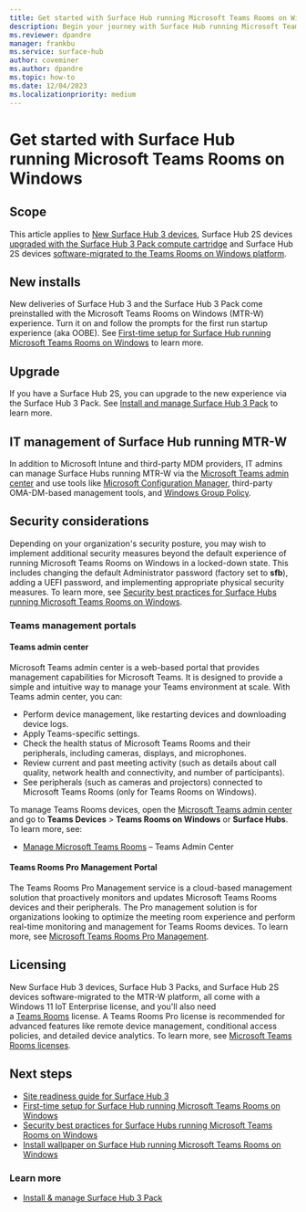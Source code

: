 ```yaml
---
title: Get started with Surface Hub running Microsoft Teams Rooms on Windows
description: Begin your journey with Surface Hub running Microsoft Teams Rooms on Windows - find comprehensive guides on setup, features, and tips to maximize productivity with Microsoft's latest interactive whiteboard.
ms.reviewer: dpandre
manager: frankbu
ms.service: surface-hub
author: coveminer
ms.author: dpandre
ms.topic: how-to
ms.date: 12/04/2023
ms.localizationpriority: medium
---
```


# Get started with Surface Hub running Microsoft Teams Rooms on Windows

## Scope

This article applies to [New Surface Hub 3 devices](surface-hub-3-whats-new.md), Surface Hub 2S devices [upgraded with the Surface Hub 3 Pack compute cartridge](install-manage-surface-hub-3-pack.md) and Surface Hub 2S devices [software-migrated to the Teams Rooms on Windows platform](surface-hub-2s-migrate-to-mtr-w.md).

## New installs

New deliveries of Surface Hub 3 and the Surface Hub 3 Pack come preinstalled with the Microsoft Teams Rooms on Windows (MTR-W) experience. Turn it on and follow the prompts for the first run startup experience (aka OOBE). See [First-time setup for Surface Hub running Microsoft Teams Rooms on Windows](first-run-program-surface-hub-3.md) to learn more.

## Upgrade

If you have a Surface Hub 2S, you can upgrade to the new experience via the Surface Hub 3 Pack. See [Install and manage Surface Hub 3 Pack](install-manage-surface-hub-3-pack.md) to learn more.

## IT management of Surface Hub running MTR-W

In addition to Microsoft Intune and third-party MDM providers, IT admins can manage Surface Hubs running MTR-W via the [Microsoft Teams admin center](https://admin.teams.microsoft.com/) and use tools like [Microsoft Configuration Manager](/mem/configmgr/core/understand/introduction), third-party OMA-DM-based management tools, and [Windows Group Policy](/azure/active-directory-domain-services/manage-group-policy).

## Security considerations

Depending on your organization's security posture, you may wish to implement additional security measures beyond the default experience of running Microsoft Teams Rooms on Windows in a locked-down state. This includes changing the default Administrator password (factory set to **sfb**), adding a UEFI password, and implementing appropriate physical security measures. To learn more, see [Security best practices for Surface Hubs running Microsoft Teams Rooms on Windows](surface-hub-3-security.md).

### Teams management portals

#### Teams admin center

Microsoft Teams admin center is a web-based portal that provides management capabilities for Microsoft Teams. It is designed to provide a simple and intuitive way to manage your Teams environment at scale. With Teams admin center, you can:

- Perform device management, like restarting devices and downloading device logs.
- Apply Teams-specific settings.
- Check the health status of Microsoft Teams Rooms and their peripherals, including cameras, displays, and microphones.
- Review current and past meeting activity (such as details about call quality, network health and connectivity, and number of participants).
- See peripherals (such as cameras and projectors) connected to Microsoft Teams Rooms (only for Teams Rooms on Windows).

To manage Teams Rooms devices, open the [Microsoft Teams admin center](https://admin.teams.microsoft.com/) and go to **Teams Devices** > **Teams Rooms on Windows** or **Surface Hubs**.
To learn more, see:

- [Manage Microsoft Teams Rooms](/microsoftteams/rooms/rooms-manage) – Teams Admin Center

#### Teams Rooms Pro Management Portal

The Teams Rooms Pro Management service is a cloud-based management solution that proactively monitors and updates Microsoft Teams Rooms devices and their peripherals. The Pro management solution is for organizations looking to optimize the meeting room experience and perform
real-time monitoring and management for Teams Rooms devices. To learn more, see [Microsoft Teams Rooms Pro Management](/microsoftteams/rooms/rooms-pro-management).

## Licensing

New Surface Hub 3 devices, Surface Hub 3 Packs, and Surface Hub 2S devices software-migrated to the MTR-W platform, all come with a Windows 11 IoT Enterprise license,  and you'll also need  
a [Teams Rooms](/microsoftteams/rooms/rooms-licensing) license. A Teams Rooms Pro license is recommended for advanced features like remote device management, conditional access policies, and detailed device analytics. To learn more, see [Microsoft Teams Rooms licenses](/microsoftteams/rooms/rooms-licensing#teams-rooms-license-service-plan-comparison).

## Next steps

- [Site readiness guide for Surface Hub 3](surface-hub-3-site-readiness-guide.md)
- [First-time setup for Surface Hub running Microsoft Teams Rooms on Windows](first-run-program-surface-hub-3.md)
- [Security best practices for Surface Hubs running Microsoft Teams Rooms on Windows](surface-hub-3-security.md)
- [Install wallpaper on Surface Hub running Microsoft Teams Rooms on Windows](install-wallpaper-surface-hub.md)

### Learn more

- [Install & manage Surface Hub 3 Pack](install-manage-surface-hub-3-pack.md)

